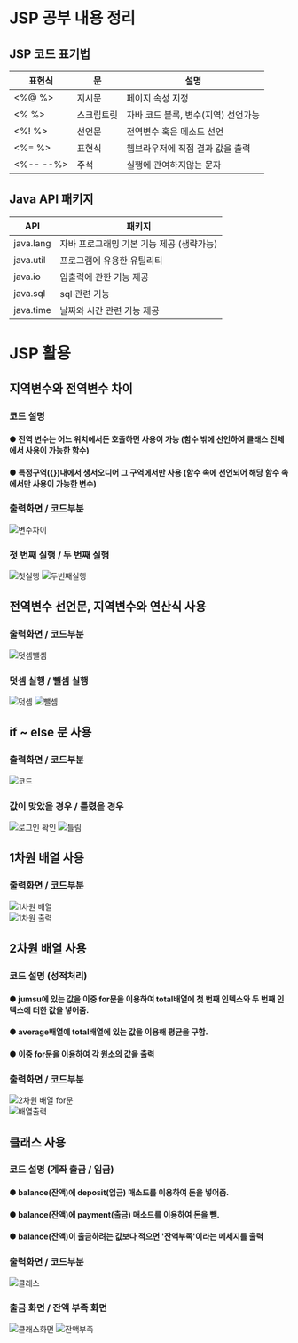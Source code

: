 # JSP 공부 내용 정리

## JSP 코드 표기법
| 표현식 | 문 | 설명 |
|------|---|---|
| <%@  %> | 지시문 | 페이지 속성 지정 |
| <%  %> | 스크립트릿 | 자바 코드 블록, 변수(지역) 선언가능 |
| <%!  %> | 선언문 | 전역변수 혹은 메소드 선언 |
| <%=  %> | 표현식 | 웹브라우저에 직접 결과 값을 출력 |
| <%-- --%> | 주석 | 실행에 관여하지않는 문자 | 
## Java API 패키지
| API | 패키지 |
|------|---|
| java.lang | 자바 프로그래밍 기본 기능 제공 (생략가능) | 
| java.util | 프로그램에 유용한 유틸리티
| java.io | 입출력에 관한 기능 제공 |
| java.sql | sql 관련 기능 | 
| java.time | 날짜와 시간 관련 기능 제공 |

# JSP 활용

## 지역변수와 전역변수 차이
### 코드 설명
#### ● 전역 변수는 어느 위치에서든 호출하면 사용이 가능 (함수 밖에 선언하여 클래스 전체에서 사용이 가능한 함수)
#### ● 특정구역({})내에서 생서오디어 그 구역에서만 사용 (함수 속에 선언되어 해당 함수 속에서만 사용이 가능한 변수)


### 출력화면 / 코드부분
![변수차이](https://user-images.githubusercontent.com/93521099/170395359-620d058d-c126-4c3a-b29d-a68cd8981f27.PNG) <br>
### 첫 번째 실행 / 두 번째 실행
![첫실행](https://user-images.githubusercontent.com/93521099/170395363-0be4edae-6c85-4e32-8370-603b6e3beaed.PNG) ![두번째실행](https://user-images.githubusercontent.com/93521099/170395365-3e424ae5-6df8-4ac1-826e-068156710f95.PNG)

## 전역변수 선언문, 지역변수와 연산식 사용
### 출력화면 / 코드부분
![덧셈뺄셈](https://user-images.githubusercontent.com/93521099/170396136-b0dfaae2-98c8-47bf-ab7d-dfe330bb0623.PNG) <br>
### 덧셈 실행  / 뺄셈 실행
![덧셈](https://user-images.githubusercontent.com/93521099/170396147-afc76327-3218-4c34-8b71-bbadc8977519.PNG) ![뺄셈](https://user-images.githubusercontent.com/93521099/170396142-5d2d8038-b9cf-47ef-a7f8-abaacc5b3868.PNG) 

## if ~ else 문 사용
### 출력화면 / 코드부분
![코드](https://user-images.githubusercontent.com/93521099/170401519-b0d2df2b-41be-46e2-852c-2359fda43723.PNG) <br>
### 값이 맞았을 경우 / 틀렸을 경우
![로그인 확인](https://user-images.githubusercontent.com/93521099/170401534-c3289398-46f2-44c0-8725-8465c39480bd.PNG) ![틀림](https://user-images.githubusercontent.com/93521099/170401538-c4075583-e85f-4d92-94e1-ba54716a0a36.PNG)



## 1차원 배열 사용
### 출력화면 / 코드부분
![1차원 배열](https://user-images.githubusercontent.com/93521099/170396982-a7e0030a-d645-480d-82ac-3940c5221cd8.PNG) <br>
![1차원 출력](https://user-images.githubusercontent.com/93521099/170396985-b732b1a5-f42a-4e33-96d1-3c310d109ff8.PNG)

## 2차원 배열 사용
### 코드 설명 (성적처리)
#### ● jumsu에 있는 값을 이중 for문을 이용하여 total배열에 첫 번째 인덱스와 두 번째 인덱스에 더한 값을 넣어줌.
#### ● average배열에 total배열에 있는 값을 이용해 평균을 구함.
#### ● 이중 for문을 이용하여 각 원소의 값을 출력
### 출력화면 / 코드부분
![2차원 배열 for문](https://user-images.githubusercontent.com/93521099/170397062-083492e8-5503-4062-8837-c794579a6c8a.PNG) <br>
![배열출력](https://user-images.githubusercontent.com/93521099/170397066-f78a8484-c260-4d19-a98d-3f4cbab4f420.PNG)

## 클래스 사용
### 코드 설명 (계좌 출금 / 입금)
#### ● balance(잔액)에 deposit(입금) 매소드를 이용하여 돈을 넣어줌.
#### ● balance(잔액)에 payment(출금) 매소드를 이용하여 돈을 뺌.
#### ● balance(잔액)이 출금하려는 값보다 적으면 '잔액부족'이라는 메세지를 출력
### 출력화면 / 코드부분
![클래스](https://user-images.githubusercontent.com/93521099/170397534-afe947b0-58d1-4644-a883-42158c6228dc.PNG) <br>
### 출금 화면 / 잔액 부족 화면
![클래스화면](https://user-images.githubusercontent.com/93521099/170397549-bfb822d9-203f-454c-8431-4a7ce6859322.PNG) ![잔액부족](https://user-images.githubusercontent.com/93521099/170397556-72c5ec6a-f53b-4e70-b6b3-1405b7e48833.PNG)
